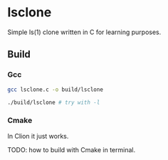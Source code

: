 # lsclone

Simple ls(1) clone written in C for learning purposes.

## Build

### Gcc

```bash
gcc lsclone.c -o build/lsclone

./build/lsclone # try with -l
```

### Cmake

In Clion it just works.

TODO: how to build with Cmake in terminal.

